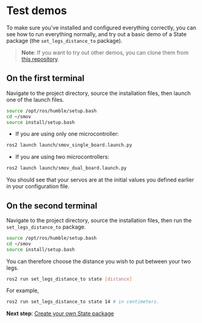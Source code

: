 # Test demos

To make sure you've installed and configured everything correctly, you can see how to run everything normally, and try out a basic demo of a State package (the `set_legs_distance_to` package).

> **Note**: If you want to try out other demos, you can clone them from [this repository](https://github.com/vertueux/smov_demos).

## On the first terminal

Navigate to the project directory, source the installation files, then launch one of the launch files.

```bash
source /opt/ros/humble/setup.bash
cd ~/smov
source install/setup.bash
```

* If you are using only one microcontroller:

```bash
ros2 launch launch/smov_single_board.launch.py
```

* If you are using two microcontrollers:

```bash
ros2 launch launch/smov_dual_board.launch.py
```

You should see that your servos are at the initial values you defined earlier in your configuration file.

## On the second terminal

Navigate to the project directory, source the installation files, then run the `set_legs_distance_to` package.

```bash
source /opt/ros/humble/setup.bash
cd ~/smov
source install/setup.bash
```

You can therefore choose the distance you wish to put between your two legs.

```bash
ros2 run set_legs_distance_to state [distance]
```

For example,

```bash
ros2 run set_legs_distance_to state 14 # in centimeters.
```

**Next step**: [Create your own State package](create_your_own_state_package.md)
